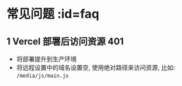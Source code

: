 # 常见问题 :id=faq

## 1 Vercel 部署后访问资源 401

+ 将部署提升到生产环境
+ 将远程设置中的域名设置空, 使用绝对路径来访问资源, 比如: `/media/js/main.js`